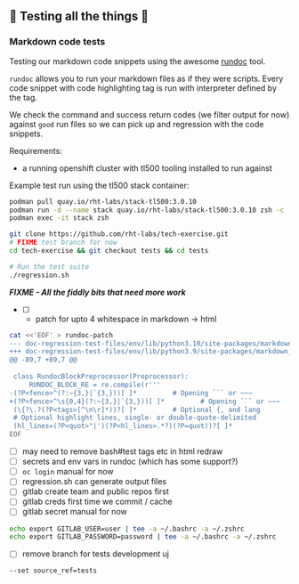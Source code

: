 ## 🧪 Testing all the things 🧪

### Markdown code tests

Testing our markdown code snippets using the awesome [rundoc](https://gitlab.com/nul.one/rundoc) tool.

`rundoc` allows you to run your markdown files as if they were scripts. Every code snippet with code highlighting tag is run with interpreter defined by the tag.

We check the command and success return codes (we filter output for now) against `good` run files so we can pick up and regression with the code snippets.

Requirements:
- a running openshift cluster with tl500 tooling installed to run against

Example test run using the tl500 stack container:

```bash
podman pull quay.io/rht-labs/stack-tl500:3.0.10
podman run -d --name stack quay.io/rht-labs/stack-tl500:3.0.10 zsh -c 'sleep infinity'
podman exec -it stack zsh

git clone https://github.com/rht-labs/tech-exercise.git
# FIXME test branch for now 
cd tech-exercise && git checkout tests && cd tests

# Run the test suite
./regression.sh
```

**_FIXME - All the fiddly bits that need more work_**

- [ ] - patch for upto 4 whitespace in markdown -> html

```bash
cat <<'EOF' > rundoc-patch
--- doc-regression-test-files/env/lib/python3.10/site-packages/markdown_rundoc/rundoc_code.py.orig	2022-02-25 11:48:20.325903565 +1000
+++ doc-regression-test-files/env/lib/python3.9/site-packages/markdown_rundoc/rundoc_code.py	2022-02-25 11:48:30.478893321 +1000
@@ -89,7 +89,7 @@
 
 class RundocBlockPreprocessor(Preprocessor):
     RUNDOC_BLOCK_RE = re.compile(r'''
-(?P<fence>^(?:~{3,}|`{3,}))[ ]*         # Opening ``` or ~~~
+(?P<fence>^\s{0,4}(?:~{3,}|`{3,}))[ ]*         # Opening ``` or ~~~
 (\{?\.?(?P<tags>[^\n\r]*))?[ ]*         # Optional {, and lang
 # Optional highlight lines, single- or double-quote-delimited
 (hl_lines=(?P<quot>"|')(?P<hl_lines>.*?)(?P=quot))?[ ]*
EOF
```

- [ ] may need to remove bash#test tags etc in html redraw
- [ ] secrets and env vars in rundoc (which has some support?)
- [ ] `oc login` manual for now
- [ ] regression.sh can generate output files
- [ ] gitlab create team and public repos first
- [ ] gitlab creds first time we commit / cache
- [ ] gitlab secret manual for now

```bash
echo export GITLAB_USER=user | tee -a ~/.bashrc -a ~/.zshrc
echo export GITLAB_PASSWORD=password | tee -a ~/.bashrc -a ~/.zshrc
```

- [ ] remove branch for tests development uj

```bash
--set source_ref=tests
```